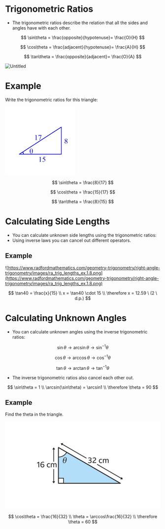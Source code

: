 # Trigonometric Ratios

- The trigonometric ratios describe the relation that all the sides and angles have with each other.

$$
\sin\theta = \frac{opposite}{hypotenuse}= \frac{O}{H}
$$

$$
\cos\theta = \frac{adjacent}{hypotenuse}= \frac{A}{H}
$$

$$
\tan\theta = \frac{opposite}{adjacent}= \frac{O}{A}
$$

![Untitled](dede7b6e-d920-439e-b68d-429799daa243.png)

# Example

Write the trigonometric ratios for this triangle:

![Untitled](Subject-Notes/Mathematics/Trigonometric%20Ratios%202da389e132984db9ada56a56f57a6f69/Untitled.png)

$$
\sin\theta = \frac{8}{17}
$$

$$
\cos\theta = \frac{15}{17}
$$

$$
\tan\theta = \frac{8}{15}
$$

# Calculating Side Lengths

- You can calculate unknown side lengths using the trigonometric ratios:
- Using inverse laws you can cancel out different operators.

## Example

![https://www.radfordmathematics.com/geometry-trigonometry/right-angle-trigonometry/images/ra_trig_lengths_ex.1.8.png](https://www.radfordmathematics.com/geometry-trigonometry/right-angle-trigonometry/images/ra_trig_lengths_ex.1.8.png)

$$
\tan40 = \frac{x}{15} \\ x = \tan40 \cdot 15 \\ \therefore x = 12.59 \ (2 \ d.p.)
$$

# Calculating Unknown Angles

- You can calculate unknown angles using the inverse trigonometric ratios:

$$
\sin\theta \rightarrow \arcsin\theta \rightarrow \sin^{-1}\theta
$$

$$
\cos\theta \rightarrow \arccos\theta \rightarrow \cos^{-1}\theta
$$

$$
\tan\theta \rightarrow \arctan\theta \rightarrow \tan^{-1}\theta
$$

- The inverse trigonometric ratios also cancel each other out.

$$
\sin\theta = 1 \\ \arcsin(\sin\theta) = \arcsin1 \\
\therefore \theta = 90
$$

## Example

Find the theta in the triangle.

![Untitled](Subject-Notes/Mathematics/Trigonometric%20Ratios%202da389e132984db9ada56a56f57a6f69/Untitled%201.png)

$$
\cos\theta = \frac{16}{32} \\ \theta = \arccos\frac{16}{32} \\
\therefore \theta = 60
$$